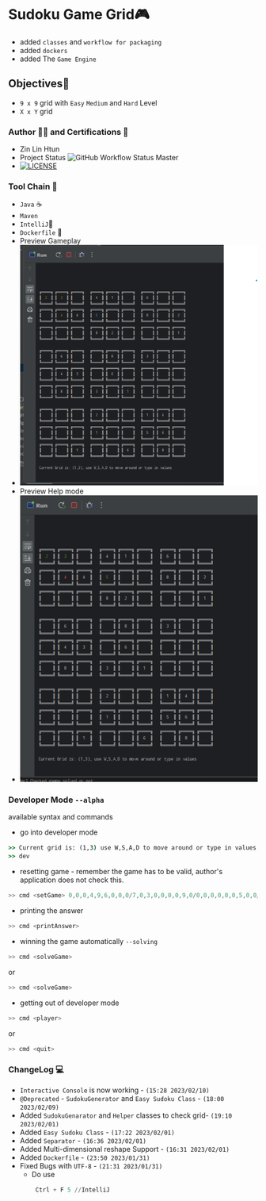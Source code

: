 # Sudoku Game Grid🎮
- added `classes` and `workflow for packaging`
- added `dockers`
- added The `Game Engine`

## Objectives🎯
- `9 x 9` grid with `Easy` `Medium` and `Hard` Level
- `X x Y` grid 

### Author 👨‍💻 and Certifications 📜
- Zin Lin Htun
- Project Status ![GitHub Workflow Status Master](https://img.shields.io/github/actions/workflow/status/zin-lin/Sudoku/main.yml)
- [![LICENSE](https://img.shields.io/github/license/zin-lin/Sudoku.svg?style=flat-square)](https://github.com/zin-lin/Sudoku/blob/main/LICENCE)


### Tool Chain 🔨
- `Java` ☕
- `Maven`
- `IntelliJ`📱
- `Dockerfile` 🐳
- Preview Gameplay
- ![alt text](./demo1.png)
- Preview Help mode
- ![alt text](./demo2.png)

### Developer Mode `--alpha`
available syntax and commands
- go into developer mode
```cmd
>> Current grid is: (1,3) use W,S,A,D to move around or type in values
>> dev 
```
- resetting game - remember the game has to be valid, author's application does not check this.
```powershell
>> cmd <setGame> 0,0,0,4,9,6,0,0,0/7,0,3,0,0,0,0,9,0/0,0,0,0,0,0,5,0,0/0,8,4,7,0,0,0,0,0/0,0,0,0,0,0,0,5,2/3,0,0,1,0,0,7,0,0/0,4,0,0,5,0,0,2,7/6,0,0,8,0,9,0,0,3/0,0,0,0,0,4,0,0,0/
```
- printing the answer 
```powershell
>> cmd <printAnswer>
```
- winning the game automatically `--solving`
```powershell
>> cmd <solveGame>
```
or
```powershell
>> cmd <solveGame>
```
- getting out of developer mode
```powershell
>> cmd <player>
```
or
```powershell
>> cmd <quit>
```


### ChangeLog 💻
- `Interactive Console` is now working - `(15:28 2023/02/10)`
- `@Deprecated` - `SudokuGenerator` and `Easy Sudoku Class` - `(18:00 2023/02/09)` 
- Added `SudokuGenarator` and `Helper` classes to check grid- `(19:10 2023/02/01)`
- Added `Easy Sudoku Class` - `(17:22 2023/02/01)`
- Added `Separator` - `(16:36 2023/02/01)`
- Added Multi-dimensional reshape Support - `(16:31 2023/02/01)`
- Added `Dockerfile` - `(23:50 2023/01/31)`
- Fixed Bugs with `UTF-8` - `(21:31 2023/01/31)`
  - Do use 
    ```powershell
     Ctrl + F 5 //IntelliJ
    ```
